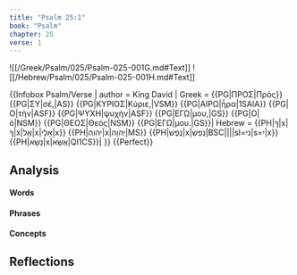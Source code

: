 ```yaml
---
title: "Psalm 25:1"
book: "Psalm"
chapter: 25
verse: 1
---
```

![[/Greek/Psalm/025/Psalm-025-001G.md#Text]]
![[/Hebrew/Psalm/025/Psalm-025-001H.md#Text]]

{{Infobox Psalm/Verse |
  author = King David |
  Greek = {{PG|ΠΡΟΣ|Πρὸς}} {{PG|ΣΥ|σέ,|AS}} {{PG|ΚΥΡΙΟΣ|Κύριε,|VSM}} {{PG|ΑΙΡΩ|ἦρα|1SAIA}} {{PG|Ο|τὴν|ASF}} {{PG|ΨΥΧΗ|ψυχήν|ASF}} {{PG|ΕΓΩ|μου,|GS}} {{PG|Ο|ὁ|NSM}} {{PG|ΘΕΟΣ|Θεός|NSM}} {{PG|ΕΓΩ|μου.|GS}}|
  Hebrew = {{PH|ךָ|x|ךָ|x|אֶל|x|אֵלֶי|x}} {{PH|יהוה|x|יְהוָה|MS}} {{PH|נֶפֶשׁ|x|נַפְשִׁ|BSC||||sl=ני|s=י|x}} {{PH|נָשָׂא|x|אֶשָּׂא|QI1CS}}׃|
}}
{{Perfect}}

## Analysis

#### Words

#### Phrases

#### Concepts

## Reflections
